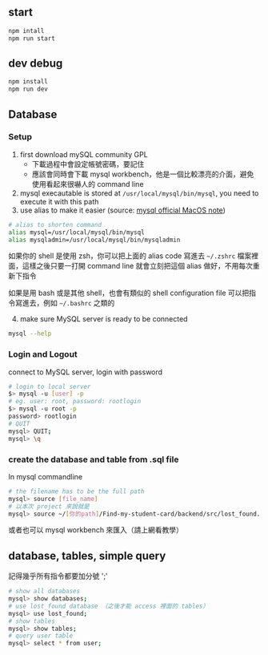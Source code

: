 ## start

```sh
npm intall
npm run start
```

## dev debug

```sh
npm install
npm run dev
```

## Database

### Setup

1. first download mySQL community GPL
   - 下載過程中會設定帳號密碼，要記住
   - 應該會同時會下載 mysql workbench，他是一個比較漂亮的介面，避免使用看起來很嚇人的 command line
2. mysql execautable is stored at `/usr/local/mysql/bin/mysql`, you need to execute it with this path
3. use alias to make it easier (source: [mysql official MacOS note](https://dev.mysql.com/doc/mysql-macos-excerpt/8.0/en/macos-installation-notes.html))

```sh
# alias to shorten command
alias mysql=/usr/local/mysql/bin/mysql
alias mysqladmin=/usr/local/mysql/bin/mysqladmin
```

如果你的 shell 是使用 zsh，你可以把上面的 alias code 寫進去 `~/.zshrc` 檔案裡面，這樣之後只要一打開 command line 就會立刻把這個 alias 做好，不用每次重新下指令

如果是用 bash 或是其他 shell，也會有類似的 shell configuration file 可以把指令寫進去，例如 `~/.bashrc` 之類的

4. make sure MySQL server is ready to be connected

```sh
mysql --help
```

### Login and Logout

connect to MySQL server, login with password

```sh
# login to local server
$> mysql -u [user] -p
# eg. user: root, password: rootlogin
$> mysql -u root -p
password> rootlogin
# QUIT
mysql> QUIT;
mysql> \q
```

### create the database and table from .sql file

In mysql commandline

```sh
# the filename has to be the full path
mysql> source [file_name]
# 以本次 project 來說就是
mysql> source ~/[你的path]/Find-my-student-card/backend/src/lost_found.sql
```

或者也可以 mysql workbench 來匯入（請上網看教學）

## database, tables, simple query

記得幾乎所有指令都要加分號 ';'

```sh
# show all databases
mysql> show databases;
# use lost_found database （之後才能 access 裡面的 tables）
mysql> use lost_found;
# show tables
mysql> show tables;
# query user table
mysql> select * from user;
```
